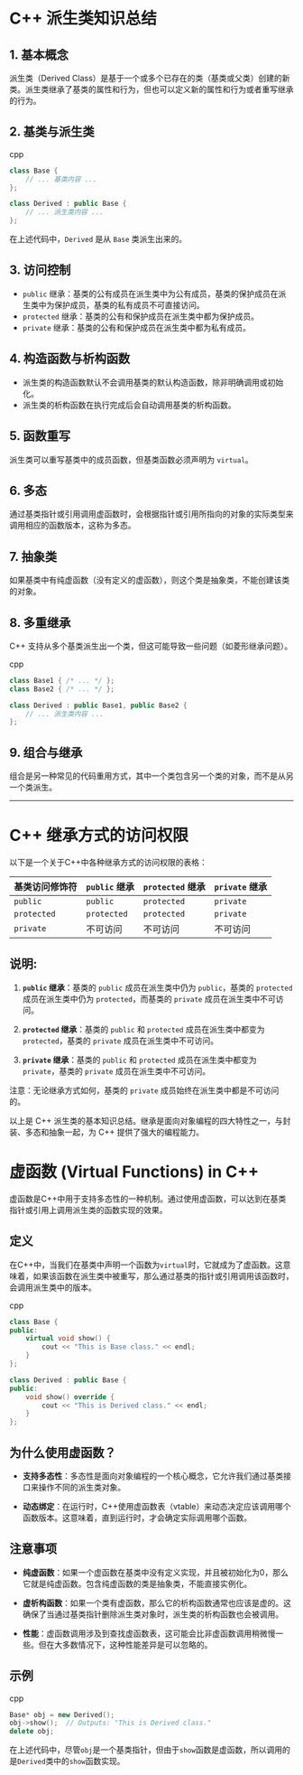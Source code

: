 C++ 派生类知识总结
===========

1\. 基本概念
--------

派生类（Derived Class）是基于一个或多个已存在的类（基类或父类）创建的新类。派生类继承了基类的属性和行为，但也可以定义新的属性和行为或者重写继承的行为。

2\. 基类与派生类
----------

cpp

```cpp
class Base {
    // ... 基类内容 ...
};

class Derived : public Base {
    // ... 派生类内容 ...
};
```

在上述代码中，`Derived` 是从 `Base` 类派生出来的。

3\. 访问控制
--------

*   `public` 继承：基类的公有成员在派生类中为公有成员，基类的保护成员在派生类中为保护成员，基类的私有成员不可直接访问。
*   `protected` 继承：基类的公有和保护成员在派生类中都为保护成员。
*   `private` 继承：基类的公有和保护成员在派生类中都为私有成员。

4\. 构造函数与析构函数
-------------

*   派生类的构造函数默认不会调用基类的默认构造函数，除非明确调用或初始化。
*   派生类的析构函数在执行完成后会自动调用基类的析构函数。

5\. 函数重写
--------

派生类可以重写基类中的成员函数，但基类函数必须声明为 `virtual`。

6\. 多态
------

通过基类指针或引用调用虚函数时，会根据指针或引用所指向的对象的实际类型来调用相应的函数版本，这称为多态。

7\. 抽象类
-------

如果基类中有纯虚函数（没有定义的虚函数），则这个类是抽象类，不能创建该类的对象。

8\. 多重继承
--------

C++ 支持从多个基类派生出一个类，但这可能导致一些问题（如菱形继承问题）。

cpp

```cpp
class Base1 { /* ... */ };
class Base2 { /* ... */ };

class Derived : public Base1, public Base2 {
    // ... 派生类内容 ...
};
```

9\. 组合与继承
---------

组合是另一种常见的代码重用方式，其中一个类包含另一个类的对象，而不是从另一个类派生。

---

# C++ 继承方式的访问权限

以下是一个关于C++中各种继承方式的访问权限的表格：

| 基类访问修饰符 | `public` 继承 | `protected` 继承 | `private` 继承 |
|----------------|--------------|-----------------|---------------|
| `public`      | `public`    | `protected`    | `private`    |
| `protected`   | `protected` | `protected`    | `private`    |
| `private`     | 不可访问    | 不可访问       | 不可访问     |

## 说明:

1. **`public` 继承**：基类的 `public` 成员在派生类中仍为 `public`，基类的 `protected` 成员在派生类中仍为 `protected`，而基类的 `private` 成员在派生类中不可访问。

2. **`protected` 继承**：基类的 `public` 和 `protected` 成员在派生类中都变为 `protected`，基类的 `private` 成员在派生类中不可访问。

3. **`private` 继承**：基类的 `public` 和 `protected` 成员在派生类中都变为 `private`，基类的 `private` 成员在派生类中不可访问。

注意：无论继承方式如何，基类的 `private` 成员始终在派生类中都是不可访问的。



以上是 C++ 派生类的基本知识总结。继承是面向对象编程的四大特性之一，与封装、多态和抽象一起，为 C++ 提供了强大的编程能力。


虚函数 (Virtual Functions) in C++
==============================

虚函数是C++中用于支持多态性的一种机制。通过使用虚函数，可以达到在基类指针或引用上调用派生类的函数实现的效果。

定义
--

在C++中，当我们在基类中声明一个函数为`virtual`时，它就成为了虚函数。这意味着，如果该函数在派生类中被重写，那么通过基类的指针或引用调用该函数时，会调用派生类中的版本。

cpp

```cpp
class Base {
public:
    virtual void show() {
        cout << "This is Base class." << endl;
    }
};

class Derived : public Base {
public:
    void show() override {
        cout << "This is Derived class." << endl;
    }
};
```

为什么使用虚函数？
---------

*   **支持多态性**：多态性是面向对象编程的一个核心概念，它允许我们通过基类接口来操作不同的派生类对象。

*   **动态绑定**：在运行时，C++使用虚函数表（vtable）来动态决定应该调用哪个函数版本。这意味着，直到运行时，才会确定实际调用哪个函数。

注意事项
----

*   **纯虚函数**：如果一个虚函数在基类中没有定义实现，并且被初始化为0，那么它就是纯虚函数。包含纯虚函数的类是抽象类，不能直接实例化。

*   **虚析构函数**：如果一个类有虚函数，那么它的析构函数通常也应该是虚的。这确保了当通过基类指针删除派生类对象时，派生类的析构函数也会被调用。

*   **性能**：虚函数调用涉及到查找虚函数表，这可能会比非虚函数调用稍微慢一些。但在大多数情况下，这种性能差异是可以忽略的。

示例
--

cpp

```cpp
Base* obj = new Derived();
obj->show();  // Outputs: "This is Derived class."
delete obj;
```

在上述代码中，尽管`obj`是一个基类指针，但由于`show`函数是虚函数，所以调用的是`Derived`类中的`show`函数实现。